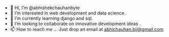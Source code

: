 - 👋 Hi, I’m @abhishekchauhanbyte
- 👀 I’m interested in web development and data science .
- 🌱 I’m currently learning django and sql.
- 💞️ I’m looking to collaborate on innovative development ideas .
- 📫 How to reach me ...
Just drop an email at abhichauhan.bij@gmail.com

<!---
abhishekchauhanbyte/abhishekchauhanbyte is a ✨ special ✨ repository because its `README.md` (this file) appears on your GitHub profile.
You can click the Preview link to take a look at your changes.
--->
